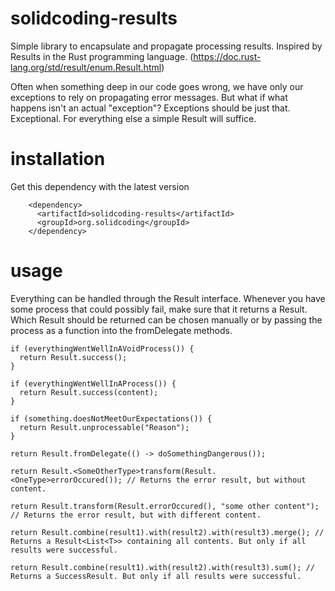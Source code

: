 # solidcoding-results

Simple library to encapsulate and propagate processing results. Inspired by Results in the Rust programming
language. (https://doc.rust-lang.org/std/result/enum.Result.html)

Often when something deep in our code goes wrong, we have only our exceptions to rely on propagating error messages. But
what if what happens isn't an actual "exception"? Exceptions should be just that. Exceptional. For everything else a
simple Result will suffice.

# installation

Get this dependency with the latest version

```
    <dependency>
      <artifactId>solidcoding-results</artifactId>
      <groupId>org.solidcoding</groupId>
    </dependency>
```

# usage

Everything can be handled through the Result interface. Whenever you have some process that could possibly fail, make
sure that it returns a Result. Which Result should be returned can be chosen manually or by passing the process as a
function into the fromDelegate methods.

```
if (everythingWentWellInAVoidProcess()) {
  return Result.success();
}

if (everythingWentWellInAProcess()) {
  return Result.success(content);
}

if (something.doesNotMeetOurExpectations()) {
  return Result.unprocessable("Reason");
}

return Result.fromDelegate(() -> doSomethingDangerous());

return Result.<SomeOtherType>transform(Result.<OneType>errorOccured()); // Returns the error result, but without content.

return Result.transform(Result.errorOccured(), "some other content"); // Returns the error result, but with different content.

return Result.combine(result1).with(result2).with(result3).merge(); // Returns a Result<List<T>> containing all contents. But only if all results were successful.

return Result.combine(result1).with(result2).with(result3).sum(); // Returns a SuccessResult. But only if all results were successful.
```
